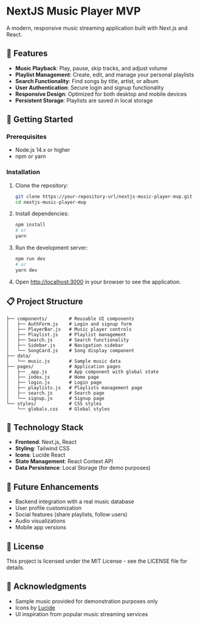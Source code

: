 # NextJS Music Player MVP

A modern, responsive music streaming application built with Next.js and React.



## 🎵 Features

- **Music Playback**: Play, pause, skip tracks, and adjust volume
- **Playlist Management**: Create, edit, and manage your personal playlists
- **Search Functionality**: Find songs by title, artist, or album
- **User Authentication**: Secure login and signup functionality
- **Responsive Design**: Optimized for both desktop and mobile devices
- **Persistent Storage**: Playlists are saved in local storage

## 🚀 Getting Started

### Prerequisites

- Node.js 14.x or higher
- npm or yarn

### Installation

1. Clone the repository:
   ```bash
   git clone https://your-repository-url/nextjs-music-player-mvp.git
   cd nextjs-music-player-mvp
   ```

2. Install dependencies:
   ```bash
   npm install
   # or
   yarn
   ```

3. Run the development server:
   ```bash
   npm run dev
   # or
   yarn dev
   ```

4. Open [http://localhost:3000](http://localhost:3000) in your browser to see the application.

## 📋 Project Structure

```
├── components/        # Reusable UI components
│   ├── AuthForm.js    # Login and signup form
│   ├── PlayerBar.js   # Music player controls
│   ├── Playlist.js    # Playlist management
│   ├── Search.js      # Search functionality
│   ├── Sidebar.js     # Navigation sidebar
│   └── SongCard.js    # Song display component
├── data/
│   └── music.js       # Sample music data
├── pages/             # Application pages
│   ├── _app.js        # App component with global state
│   ├── index.js       # Home page
│   ├── login.js       # Login page
│   ├── playlists.js   # Playlists management page
│   ├── search.js      # Search page
│   └── signup.js      # Signup page
└── styles/            # CSS styles
    └── globals.css    # Global styles
```

## 🎨 Technology Stack

- **Frontend**: Next.js, React
- **Styling**: Tailwind CSS
- **Icons**: Lucide React
- **State Management**: React Context API
- **Data Persistence**: Local Storage (for demo purposes)

## 🔮 Future Enhancements

- Backend integration with a real music database
- User profile customization
- Social features (share playlists, follow users)
- Audio visualizations
- Mobile app versions

## 📝 License

This project is licensed under the MIT License - see the LICENSE file for details.

## 🙏 Acknowledgments

- Sample music provided for demonstration purposes only
- Icons by [Lucide](https://lucide.dev/)
- UI inspiration from popular music streaming services

